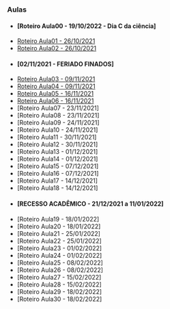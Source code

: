 ### Aulas
- #### [Roteiro Aula00 - 19/10/2022 - Dia C da ciência]
- [Roteiro Aula01 - 26/10/2021](aula01.md)
- [Roteiro Aula02 - 26/10/2021](aula02.md)
- #### [02/11/2021 - FERIADO FINADOS]
- [Roteiro Aula03 - 09/11/2021](aula03.md)
- [Roteiro Aula04 - 09/11/2021](aula04.md)
- [Roteiro Aula05 - 16/11/2021](aula05.md)
- [Roteiro Aula06 - 16/11/2021](aula06.md)
- [Roteiro Aula07 - 23/11/2021]
- [Roteiro Aula08 - 23/11/2021]
- [Roteiro Aula09 - 24/11/2021]
- [Roteiro Aula10 - 24/11/2021]
- [Roteiro Aula11 - 30/11/2021]
- [Roteiro Aula12 - 30/11/2021]
- [Roteiro Aula13 - 01/12/2021]
- [Roteiro Aula14 - 01/12/2021]
- [Roteiro Aula15 - 07/12/2021]
- [Roteiro Aula16 - 07/12/2021]
- [Roteiro Aula17 - 14/12/2021]
- [Roteiro Aula18 - 14/12/2021]
- #### [RECESSO ACADÊMICO - 21/12/2021 a 11/01/2022]
- [Roteiro Aula19 - 18/01/2022]
- [Roteiro Aula20 - 18/01/2022]
- [Roteiro Aula21 - 25/01/2022]
- [Roteiro Aula22 - 25/01/2022]
- [Roteiro Aula23 - 01/02/2022]
- [Roteiro Aula24 - 01/02/2022]
- [Roteiro Aula25 - 08/02/2022]
- [Roteiro Aula26 - 08/02/2022]
- [Roteiro Aula27 - 15/02/2022]
- [Roteiro Aula28 - 15/02/2022]
- [Roteiro Aula29 - 18/02/2022]
- [Roteiro Aula30 - 18/02/2022]
